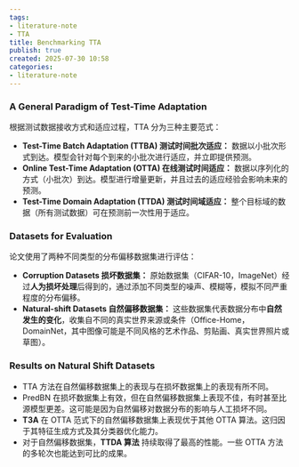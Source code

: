 ```yaml
---
tags:
- literature-note
- TTA
title: Benchmarking TTA
publish: true
created: 2025-07-30 10:58
categories:
- literature-note
---
```

### A General Paradigm of Test-Time Adaptation

根据测试数据接收方式和适应过程，TTA 分为三种主要范式：

- **Test-Time Batch Adaptation (TTBA) 测试时间批次适应：** 数据以小批次形式到达。模型会针对每个到来的小批次进行适应，并立即提供预测。
- **Online Test-Time Adaptation (OTTA) 在线测试时间适应：** 数据以序列化的方式（小批次）到达。模型进行增量更新，并且过去的适应经验会影响未来的预测。
- **Test-Time Domain Adaptation (TTDA) 测试时间域适应：** 整个目标域的数据（所有测试数据）可在预测前一次性用于适应。

### Datasets for Evaluation

论文使用了两种不同类型的分布偏移数据集进行评估：

- **Corruption Datasets 损坏数据集：** 原始数据集（CIFAR-10，ImageNet）经过**人为损坏处理**后得到的，通过添加不同类型的噪声、模糊等，模拟不同严重程度的分布偏移。
- **Natural-shift Datasets 自然偏移数据集：** 这些数据集代表数据分布中**自然发生的变化**，收集自不同的真实世界来源或条件（Office-Home，DomainNet，其中图像可能是不同风格的艺术作品、剪贴画、真实世界照片或草图）。

### Results on Natural Shift Datasets

- TTA 方法在自然偏移数据集上的表现与在损坏数据集上的表现有所不同。
- PredBN 在损坏数据集上有效，但在自然偏移数据集上表现不佳，有时甚至比源模型更差。这可能是因为自然偏移对数据分布的影响与人工损坏不同。
- **T3A** 在 OTTA 范式下的自然偏移数据集上表现优于其他 OTTA 算法。这归因于其特征生成方式及其分类器优化能力。
- 对于自然偏移数据集，**TTDA 算法** 持续取得了最高的性能。一些 OTTA 方法的多轮次也能达到可比的成果。


